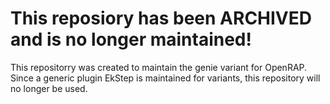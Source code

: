 # This reposiory has been ARCHIVED and is no longer maintained!
This repositorry was created to maintain the genie variant for OpenRAP. Since a generic plugin EkStep is maintained for variants, this repository will no longer be used.
